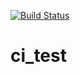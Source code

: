 [![Build Status](https://cloud.drone.io/api/badges/leo0917john/ci_test/status.svg)](https://cloud.drone.io/leo0917john/ci_test)

# ci_test

